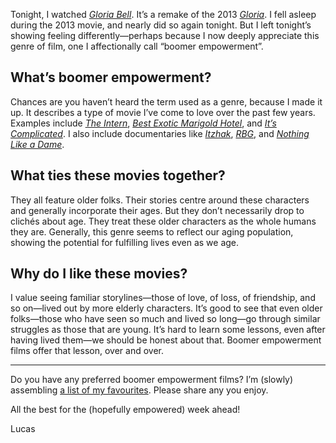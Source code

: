 Tonight, I watched [_Gloria Bell_](https://letterboxd.com/film/gloria-bell/).  It’s a remake of the 2013 [_Gloria_](https://letterboxd.com/film/gloria-2013/). I fell asleep during the 2013 movie, and nearly did so again tonight. But I left tonight’s showing feeling differently—perhaps because I now deeply appreciate this genre of film, one I affectionally call “boomer empowerment”.

## What’s boomer empowerment?

Chances are you haven’t heard the term used as a genre, because I made it up. It describes a type of movie I’ve come to love over the past few years. Examples include [_The Intern_](https://letterboxd.com/film/the-intern-2015/), [_Best Exotic Marigold Hotel_](https://letterboxd.com/film/the-intern-2015/), and [_It’s Complicated_](https://letterboxd.com/film/the-intern-2015/). I also include documentaries like [_Itzhak_](https://embed.letterboxd.com/film/rbg/), [_RBG_](https://embed.letterboxd.com/film/rbg/), and [_Nothing Like a Dame_](https://letterboxd.com/film/nothing-like-a-dame/).

## What ties these movies together?

They all feature older folks. Their stories centre around these characters and generally incorporate their ages. But they don’t necessarily drop to clichés about age. They treat these older characters as the whole humans they are. Generally, this genre seems to reflect our aging population, showing the potential for fulfilling lives even as we age.

## Why do I like these movies?

I value seeing familiar storylines—those of love, of loss, of friendship, and so on—lived out by more elderly characters. It’s good to see that even older folks—those who have seen so much and lived so long—go through similar struggles as those that are young. It’s hard to learn some lessons, even after having lived them—we should be honest about that. Boomer empowerment films offer that lesson, over and over.

***

Do you have any preferred boomer empowerment films? I’m (slowly) assembling [a list of my favourites](https://letterboxd.com/lchski/list/boomer-empowerment/). Please share any you enjoy.

All the best for the (hopefully empowered) week ahead!

Lucas
